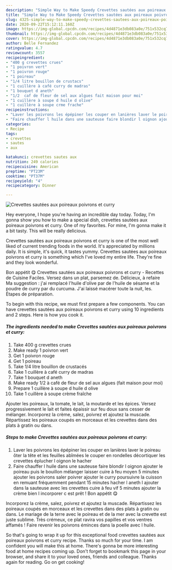 ```yaml
---
description: "Simple Way to Make Speedy Crevettes sautées aux poireaux poivrons et curry"
title: "Simple Way to Make Speedy Crevettes sautées aux poireaux poivrons et curry"
slug: 4325-simple-way-to-make-speedy-crevettes-sautees-aux-poireaux-poivrons-et-curry
date: 2020-09-22T15:12:11.160Z
image: https://img-global.cpcdn.com/recipes/4d4871e3db083a0e/751x532cq70/crevettes-sautees-aux-poireaux-poivrons-et-curry-photo-principale-de-la-recette.jpg
thumbnail: https://img-global.cpcdn.com/recipes/4d4871e3db083a0e/751x532cq70/crevettes-sautees-aux-poireaux-poivrons-et-curry-photo-principale-de-la-recette.jpg
cover: https://img-global.cpcdn.com/recipes/4d4871e3db083a0e/751x532cq70/crevettes-sautees-aux-poireaux-poivrons-et-curry-photo-principale-de-la-recette.jpg
author: Belle Fernandez
ratingvalue: 4.7
reviewcount: 3557
recipeingredient:
- "400 g crevettes crues"
- "1 poivron vert"
- "1 poivron rouge"
- "1 poireau"
- "1/4 litre bouillon de crustacs"
- "1 cuillère à café curry de madras"
- "1 bouquet d aneth"
- "1/2  caf de fleur de sel aux algues fait maison pour moi"
- "1 cuillère à soupe d huile d olive"
- "1 cuillère à soupe crme frache"
recipeinstructions:
- "Laver les poivrons les épépiner les couper en lanières laver le poireau ôter la tête et les feuilles abîmées le couper en rondelles décortiquer les crevettes éplucher l oignon le hacher"
- "Faire chauffer l huile dans une sauteuse faire blondir l oignon ajouter le poireau puis le bouillon mélanger laisser cuire à feu moyen 5 minutes ajouter les poivrons saler poivrer ajouter le curry poursuivre la cuisson en remuant fréquemment pendant 15 minutes hacher l aneth l ajouter dans la sauteuse avec les crevettes cuire à feu vif 5 minutes ajouter la crème bien l incorporer c est prêt ! Bon appétit 😋"
categories:
- Recipe
tags:
- crevettes
- sautes
- aux

katakunci: crevettes sautes aux 
nutrition: 249 calories
recipecuisine: American
preptime: "PT23M"
cooktime: "PT37M"
recipeyield: "4"
recipecategory: Dinner

---
```



![Crevettes sautées aux poireaux poivrons et curry](https://img-global.cpcdn.com/recipes/4d4871e3db083a0e/751x532cq70/crevettes-sautees-aux-poireaux-poivrons-et-curry-photo-principale-de-la-recette.jpg)

Hey everyone, I hope you're having an incredible day today. Today, I'm gonna show you how to make a special dish, crevettes sautées aux poireaux poivrons et curry. One of my favorites. For mine, I'm gonna make it a bit tasty. This will be really delicious.

Crevettes sautées aux poireaux poivrons et curry is one of the most well liked of current trending foods in the world. It's appreciated by millions daily. It is simple, it's quick, it tastes yummy. Crevettes sautées aux poireaux poivrons et curry is something which I've loved my entire life. They're fine and they look wonderful.

Bon appétit 😋 Crevettes sautées aux poireaux poivrons et curry - Recettes de Cuisine Faciles. Versez dans un plat, parsemez de. Délicieux, à refaire Ma suggestion : j&#39;ai remplacé l&#39;huile d&#39;olive par de l&#39;huile de sésame et la poudre de curry par du curcuma. J&#39;ai laissé macérer toute la nuit, les. Étapes de préparation.


To begin with this recipe, we must first prepare a few components. You can have crevettes sautées aux poireaux poivrons et curry using 10 ingredients and 2 steps. Here is how you cook it.

<!--inarticleads1-->

##### The ingredients needed to make Crevettes sautées aux poireaux poivrons et curry:

1. Take 400 g crevettes crues
1. Make ready 1 poivron vert
1. Get 1 poivron rouge
1. Get 1 poireau
1. Take 1/4 litre bouillon de crustacés
1. Take 1 cuillère à café curry de madras
1. Take 1 bouquet d aneth
1. Make ready 1/2 à café de fleur de sel aux algues (fait maison pour moi)
1. Prepare 1 cuillère à soupe d huile d olive
1. Take 1 cuillère à soupe crème fraîche


Ajouter les poireaux, la tomate, le lait, la moutarde et les épices. Versez progressivement le lait et faites épaissir sur feu doux sans cesser de mélanger. Incorporez la crème, salez, poivrez et ajoutez la muscade. Répartissez les poireaux coupés en morceaux et les crevettes dans des plats à gratin ou dans. 

<!--inarticleads2-->

##### Steps to make Crevettes sautées aux poireaux poivrons et curry:

1. Laver les poivrons les épépiner les couper en lanières laver le poireau ôter la tête et les feuilles abîmées le couper en rondelles décortiquer les crevettes éplucher l oignon le hacher
1. Faire chauffer l huile dans une sauteuse faire blondir l oignon ajouter le poireau puis le bouillon mélanger laisser cuire à feu moyen 5 minutes ajouter les poivrons saler poivrer ajouter le curry poursuivre la cuisson en remuant fréquemment pendant 15 minutes hacher l aneth l ajouter dans la sauteuse avec les crevettes cuire à feu vif 5 minutes ajouter la crème bien l incorporer c est prêt ! Bon appétit 😋


Incorporez la crème, salez, poivrez et ajoutez la muscade. Répartissez les poireaux coupés en morceaux et les crevettes dans des plats à gratin ou dans. Le mariage de la terre avec le poireau et de la mer avec la crevette est juste sublime. Très crémeux, ce plat ravira vos papilles et vos ventres affamés ! Faire revenir les poivrons éminces dans la poelle avec l huile. 

So that's going to wrap it up for this exceptional food crevettes sautées aux poireaux poivrons et curry recipe. Thanks so much for your time. I am confident you will make this at home. There's gonna be more interesting food at home recipes coming up. Don't forget to bookmark this page in your browser, and share it to your loved ones, friends and colleague. Thanks again for reading. Go on get cooking!
